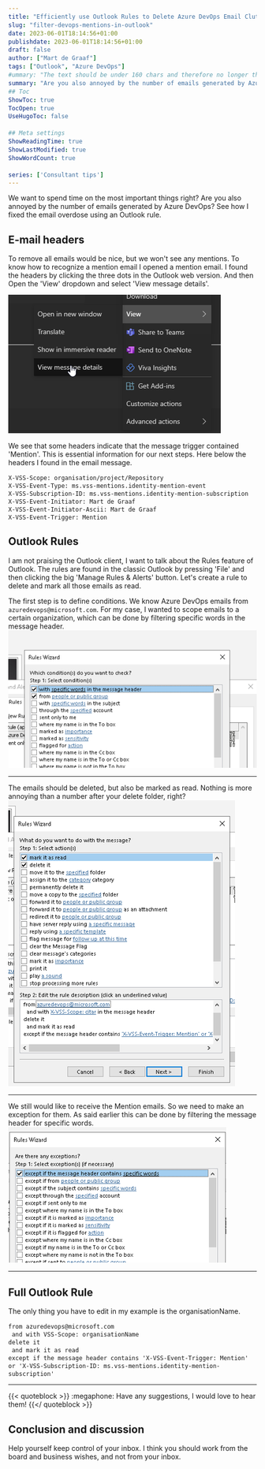 ```yaml
---
title: "Efficiently use Outlook Rules to Delete Azure DevOps Email Clutter"
slug: "filter-devops-mentions-in-outlook"
date: 2023-06-01T18:14:56+01:00
publishdate: 2023-06-01T18:14:56+01:00
draft: false
author: ["Mart de Graaf"]
tags: ["Outlook", "Azure DevOps"]
#ummary: "The text should be under 160 chars and therefore no longer than this string. Two senteces is the most effective. Or some shorter sentences after each other.1234"
summary: "Are you also annoyed by the number of emails generated by Azure DevOps? Learn how I fixed email overdose using an Outlook rule."
## Toc
ShowToc: true
TocOpen: true
UseHugoToc: false

## Meta settings
ShowReadingTime: true
ShowLastModified: true
ShowWordCount: true

series: ['Consultant tips']
---
```


We want to spend time on the most important things right? Are you also annoyed by the number of emails generated by Azure DevOps? See how I fixed the email overdose using an Outlook rule.

## E-mail headers

To remove all emails would be nice, but we won't see any mentions. To know how to recognize a mention email I opened a mention email.
I found the headers by clicking the three dots in the Outlook web version. And then Open the 'View' dropdown and select 'View message details'.

![Outlook web View message details](outlook-web-message-details.png#center "Outlook web - View > View message details")

We see that some headers indicate that the message trigger contained 'Mention'. This is essential information for our next steps. Here below the headers I found in the email message.

```plaintext {linenos=table}
X-VSS-Scope: organisation/project/Repository
X-VSS-Event-Type: ms.vss-mentions.identity-mention-event
X-VSS-Subscription-ID: ms.vss-mentions.identity-mention-subscription
X-VSS-Event-Initiator: Mart de Graaf
X-VSS-Event-Initiator-Ascii: Mart de Graaf
X-VSS-Event-Trigger: Mention
```

## Outlook Rules

I am not praising the Outlook client, I want to talk about the Rules feature of Outlook. The rules are found in the classic Outlook by pressing 'File' and then clicking the big 'Manage Rules & Alerts' button.
Let's create a rule to delete and mark all those emails as read. 

The first step is to define conditions. We know Azure DevOps emails from `azuredevops@microsoft.com`. For my case, I wanted to scope emails to a certain organization, which can be done by filtering specific words in the message header.
![Rule conditions](rules-step-1.png#center "Rule conditions")

---

The emails should be deleted, but also be marked as read. Nothing is more annoying than a number after your delete folder, right?
![Rule actions](rules-step-actions.png#center "Rule actions")

---

We still would like to receive the Mention emails. So we need to make an exception for them. As said earlier this can be done by filtering the message header for specific words.
![Rule exceptions](rules-step-exceptions.png#center "Rule exceptions")

---

## Full Outlook Rule

The only thing you have to edit in my example is the organisationName. 


```plaintext {linenos=table}
from azuredevops@microsoft.com
 and with VSS-Scope: organisationName
delete it
 and mark it as read
except if the message header contains 'X-VSS-Event-Trigger: Mention' or 'X-VSS-Subscription-ID: ms.vss-mentions.identity-mention-subscription'
```

---

{{< quoteblock >}}
:megaphone: Have any suggestions, I would love to hear them! 
{{</ quoteblock >}}


## Conclusion and discussion

Help yourself keep control of your inbox. I think you should work from the board and business wishes, and not from your inbox. 

